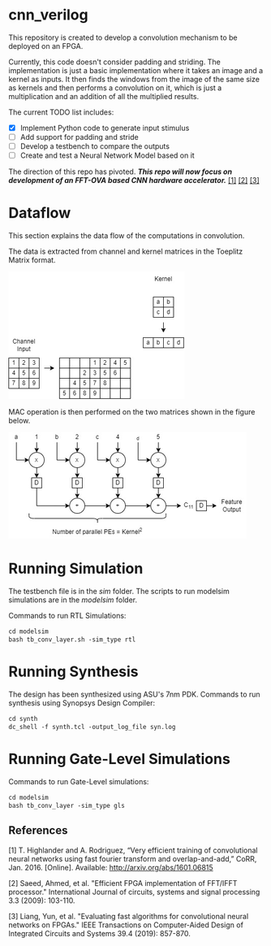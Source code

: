 # cnn_verilog

This repository is created to develop a convolution mechanism to be deployed on an FPGA.

Currently, this code doesn't consider padding and striding. The implementation is just a basic implementation where it takes an image and a kernel as inputs. It then finds the windows from the image of the same size as kernels and then performs a convolution on it, which is just a multiplication and an addition of all the multiplied results.

The current TODO list includes:
- [x] Implement Python code to generate input stimulus
- [ ] Add support for padding and stride
- [ ] Develop a testbench to compare the outputs
- [ ] Create and test a Neural Network Model based on it

The direction of this repo has pivoted. ***This repo will now focus on development of an FFT-OVA based CNN hardware accelerator.*** [[1]](#1) [[2]](#2) [[3]](#3)

# Dataflow

This section explains the data flow of the computations in convolution.

The data is extracted from channel and kernel matrices in the Toeplitz Matrix format.

![ARCH](./docs/architecture.jpg)

MAC operation is then performed on the two matrices shown in the figure below.

![MAC_OPS](./docs/convolution_dataflow.jpg)

# Running Simulation

The testbench file is in the *sim* folder. The scripts to run modelsim simulations are in the *modelsim* folder.

Commands to run RTL Simulations:
```
cd modelsim
bash tb_conv_layer.sh -sim_type rtl
```

# Running Synthesis

The design has been synthesized using ASU's 7nm PDK. Commands to run synthesis using Synopsys Design Compiler:
```
cd synth
dc_shell -f synth.tcl -output_log_file syn.log
```

# Running Gate-Level Simulations

Commands to run Gate-Level simulations:
```
cd modelsim
bash tb_conv_layer -sim_type gls
```

## References

<a id="1">[1]</a>
T. Highlander and A. Rodriguez, “Very efficient training of convolutional neural networks using fast fourier transform and overlap-and-add,” CoRR, Jan. 2016. [Online]. Available: http://arxiv.org/abs/1601.06815

<a id="2">[2]</a>
Saeed, Ahmed, et al. "Efficient FPGA implementation of FFT/IFFT processor." International Journal of circuits, systems and signal processing 3.3 (2009): 103-110.

<a id="3">[3]</a>
Liang, Yun, et al. "Evaluating fast algorithms for convolutional neural networks on FPGAs." IEEE Transactions on Computer-Aided Design of Integrated Circuits and Systems 39.4 (2019): 857-870.

